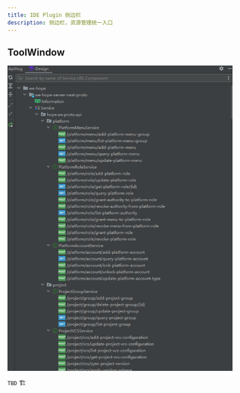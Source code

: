 ```yaml
---
title: IDE Plugin 侧边栏
description: 侧边栏，资源管理统一入口
---
```


## ToolWindow

![ToolWindow 01](../public/image/idea/002_toolwindow_01.png)

`TBD` 🏗️
